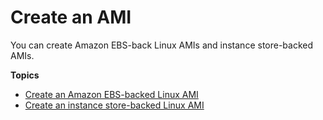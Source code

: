 # Create an AMI<a name="create-ami"></a>

You can create Amazon EBS\-back Linux AMIs and instance store\-backed AMIs\.

**Topics**
+ [Create an Amazon EBS\-backed Linux AMI](creating-an-ami-ebs.md)
+ [Create an instance store\-backed Linux AMI](creating-an-ami-instance-store.md)